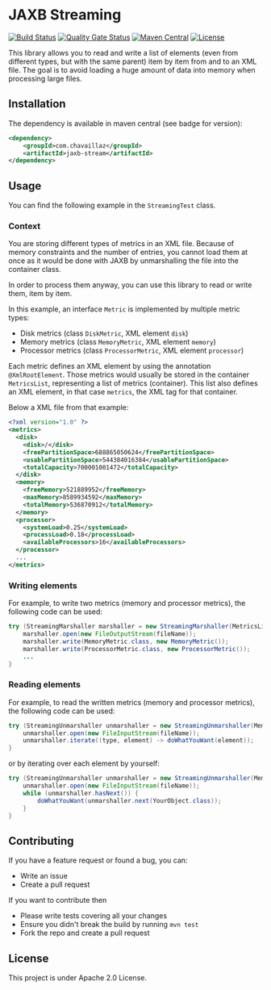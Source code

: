 # JAXB Streaming
[![Build Status](https://travis-ci.org/Chavaillaz/jaxb-stream.svg?branch=master)](https://travis-ci.org/Chavaillaz/jaxb-stream)
[![Quality Gate Status](https://sonarcloud.io/api/project_badges/measure?project=com.chavaillaz%3Ajaxb-stream&metric=alert_status)](https://sonarcloud.io/dashboard?id=com.chavaillaz%3Ajaxb-stream)
[![Maven Central](https://maven-badges.herokuapp.com/maven-central/com.chavaillaz/jaxb-stream/badge.svg)](https://maven-badges.herokuapp.com/maven-central/com.chavaillaz/jaxb-stream)
[![License](https://img.shields.io/badge/License-Apache%202.0-blue.svg)](https://opensource.org/licenses/Apache-2.0)

This library allows you to read and write a list of elements 
(even from different types, but with the same parent) item by item from and to an XML file. 
The goal is to avoid loading a huge amount of data into memory when processing large files.

## Installation
The dependency is available in maven central (see badge for version):
```xml
<dependency>
    <groupId>com.chavaillaz</groupId>
    <artifactId>jaxb-stream</artifactId>
</dependency>
```

## Usage
You can find the following example in the ```StreamingTest``` class.

### Context
You are storing different types of metrics in an XML file. Because of memory constraints and the number of entries, 
you cannot load them at once as it would be done with JAXB by unmarshalling the file into the container class.

In order to process them anyway, you can use this library to read or write them, item by item.

In this example, an interface `Metric` is implemented by multiple metric types:
- Disk metrics (class `DiskMetric`, XML element `disk`)
- Memory metrics (class `MemoryMetric`, XML element `memory`)
- Processor metrics (class `ProcessorMetric`, XML element `processor`)

Each metric defines an XML element by using the annotation `@XmlRootElement`.
Those metrics would usually be stored in the container `MetricsList`, representing a list of metrics (container).
This list also defines an XML element, in that case `metrics`, the XML tag for that container.

Below a XML file from that example:
```xml
<?xml version="1.0" ?>
<metrics>
  <disk>
    <disk>/</disk>
    <freePartitionSpace>688865050624</freePartitionSpace>
    <usablePartitionSpace>544384016384</usablePartitionSpace>
    <totalCapacity>700001001472</totalCapacity>
  </disk>
  <memory>
    <freeMemory>521889952</freeMemory>
    <maxMemory>8589934592</maxMemory>
    <totalMemory>536870912</totalMemory>
  </memory>
  <processor>
    <systemLoad>0.25</systemLoad>
    <processLoad>0.18</processLoad>
    <availableProcessors>16</availableProcessors>
  </processor>
  ...
</metrics>
```
### Writing elements
For example, to write two metrics (memory and processor metrics), the following code can be used:
```java
try (StreamingMarshaller marshaller = new StreamingMarshaller(MetricsList.class)) {
    marshaller.open(new FileOutputStream(fileName));
    marshaller.write(MemoryMetric.class, new MemoryMetric());
    marshaller.write(ProcessorMetric.class, new ProcessorMetric());
    ...
}
```

### Reading elements
For example, to read the written metrics (memory and processor metrics), the following code can be used:
```java
try (StreamingUnmarshaller unmarshaller = new StreamingUnmarshaller(MemoryMetric.class, ProcessorMetric.class)) {
    unmarshaller.open(new FileInputStream(fileName));
    unmarshaller.iterate((type, element) -> doWhatYouWant(element));
}
```
or by iterating over each element by yourself:
```java
try (StreamingUnmarshaller unmarshaller = new StreamingUnmarshaller(MemoryMetric.class, ProcessorMetric.class)) {
    unmarshaller.open(new FileInputStream(fileName));
    while (unmarshaller.hasNext()) {
        doWhatYouWant(unmarshaller.next(YourObject.class));
    }
}
```

## Contributing
If you have a feature request or found a bug, you can:

- Write an issue
- Create a pull request

If you want to contribute then

- Please write tests covering all your changes
- Ensure you didn't break the build by running `mvn test`
- Fork the repo and create a pull request

## License
This project is under Apache 2.0 License.
